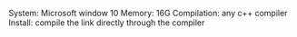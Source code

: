 System: Microsoft window 10
Memory: 16G
Compilation: any c++ compiler
Install: compile the link directly through the compiler
